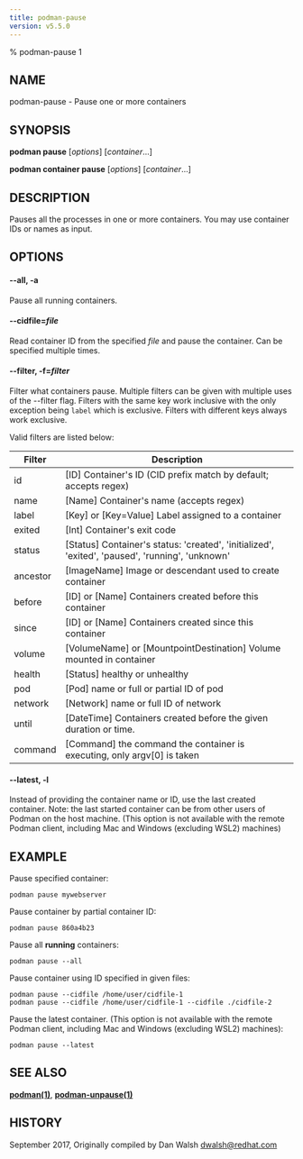 ```yaml
---
title: podman-pause
version: v5.5.0
---
```


% podman-pause 1

## NAME
podman\-pause - Pause one or more containers

## SYNOPSIS
**podman pause** [*options*] [*container*...]

**podman container pause** [*options*] [*container*...]

## DESCRIPTION
Pauses all the processes in one or more containers.  You may use container IDs or names as input.

## OPTIONS

#### **--all**, **-a**

Pause all running containers.


[//]: # (BEGIN included file options/cidfile.read.md)
#### **--cidfile**=*file*

Read container ID from the specified *file* and pause the container.
Can be specified multiple times.

[//]: # (END   included file options/cidfile.read.md)

#### **--filter**, **-f**=*filter*

Filter what containers pause.
Multiple filters can be given with multiple uses of the --filter flag.
Filters with the same key work inclusive with the only exception being
`label` which is exclusive. Filters with different keys always work exclusive.

Valid filters are listed below:

| **Filter** | **Description**                                                                                 |
|------------|-------------------------------------------------------------------------------------------------|
| id         | [ID] Container's ID (CID prefix match by default; accepts regex)                                |
| name       | [Name] Container's name (accepts regex)                                                         |
| label      | [Key] or [Key=Value] Label assigned to a container                                              |
| exited     | [Int] Container's exit code                                                                     |
| status     | [Status] Container's status: 'created', 'initialized', 'exited', 'paused', 'running', 'unknown' |
| ancestor   | [ImageName] Image or descendant used to create container                                        |
| before     | [ID] or [Name] Containers created before this container                                         |
| since      | [ID] or [Name] Containers created since this container                                          |
| volume     | [VolumeName] or [MountpointDestination] Volume mounted in container                             |
| health     | [Status] healthy or unhealthy                                                                   |
| pod        | [Pod] name or full or partial ID of pod                                                         |
| network    | [Network] name or full ID of network                                                            |
| until      | [DateTime] Containers created before the given duration or time.                                |
| command    | [Command] the command the container is executing, only argv[0] is taken  |


[//]: # (BEGIN included file options/latest.md)
#### **--latest**, **-l**

Instead of providing the container name or ID, use the last created container.
Note: the last started container can be from other users of Podman on the host machine.
(This option is not available with the remote Podman client, including Mac and Windows
(excluding WSL2) machines)

[//]: # (END   included file options/latest.md)

## EXAMPLE

Pause specified container:
```
podman pause mywebserver
```

Pause container by partial container ID:
```
podman pause 860a4b23
```

Pause all **running** containers:
```
podman pause --all
```

Pause container using ID specified in given files:
```
podman pause --cidfile /home/user/cidfile-1
podman pause --cidfile /home/user/cidfile-1 --cidfile ./cidfile-2
```

Pause the latest container. (This option is not available with the remote Podman client, including Mac and Windows (excluding WSL2) machines):
```
podman pause --latest
```

## SEE ALSO
**[podman(1)](podman.1.md)**, **[podman-unpause(1)](podman-unpause.1.md)**

## HISTORY
September 2017, Originally compiled by Dan Walsh <dwalsh@redhat.com>
